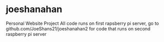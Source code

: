# joeshanahan
Personal Website Project
All code runs on first rapsberry pi server, go to github.com/JoeShans21/joeshanahan2 for code that runs on second raspberry pi server
